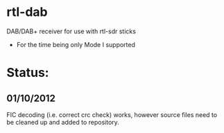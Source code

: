 rtl-dab
=======

DAB/DAB+ receiver for use with rtl-sdr sticks

- For the time being only Mode I supported

# Status:

## 01/10/2012
FIC decoding (i.e. correct crc check) works, however source files need to be cleaned up and added to repository.
